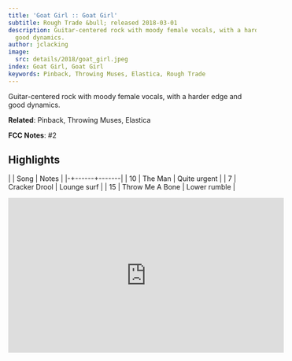 ```yaml
---
title: 'Goat Girl :: Goat Girl'
subtitle: Rough Trade &bull; released 2018-03-01
description: Guitar-centered rock with moody female vocals, with a harder edge and
  good dynamics.
author: jclacking
image:
  src: details/2018/goat_girl.jpeg
index: Goat Girl, Goat Girl
keywords: Pinback, Throwing Muses, Elastica, Rough Trade
---
```

Guitar-centered rock with moody female vocals, with a harder edge and good dynamics.<!--more-->

**Related**: Pinback, Throwing Muses, Elastica

**FCC Notes**: #2

## Highlights

| | Song | Notes |
|-+------+-------|
| 10 | The Man | Quite urgent |
| 7 | Cracker Drool | Lounge surf |
| 15 | Throw Me A Bone | Lower rumble |

<div class="tlo-detail-video"><iframe width="560" height="315" src="https://www.youtube.com/embed/FSpzsO1RDTM" frameborder="0" allow="autoplay; encrypted-media" allowfullscreen></iframe></div>

